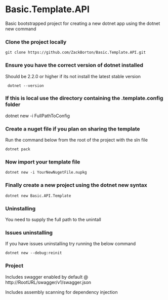 # Basic.Template.API
Basic bootstrapped project for creating a new dotnet app using the dotnet new command

### Clone the project locally
```git clone https://github.com/ZackBorton/Basic.Template.API.git```

### Ensure you have the correct version of dotnet installed
Should be 2.2.0 or higher if its not install the latest stable version

``` dotnet --version```

### If this is local use the directory containing the .template.config folder
dotnet new -i FullPathToConfig

### Create a nuget file if you plan on sharing the template
Run the command below from the root of the project with the sln file

```dotnet pack```

### Now import your template file
```dotnet new -i YourNewNugetFile.nupkg``` 

### Finally create a new project using the dotnet new syntax
```dotnet new Basic.API.Template```

### Uninstalling
You need to supply the full path to the unintall

### Issues uninstalling
If you have issues uninstalling try running the below command

```dotnet new --debug:reinit```

### Project 
Includes swagger enabled by default @ http://RootURL/swagger/v1/swagger.json

Includes assembly scanning for dependency injection
